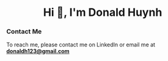 <h1 align="center">Hi 👋, I'm Donald Huynh</h1>


### Contact Me

To reach me, please contact me on LinkedIn or email me at **donaldh123@gmail.com**


<p align="left">
</p>

